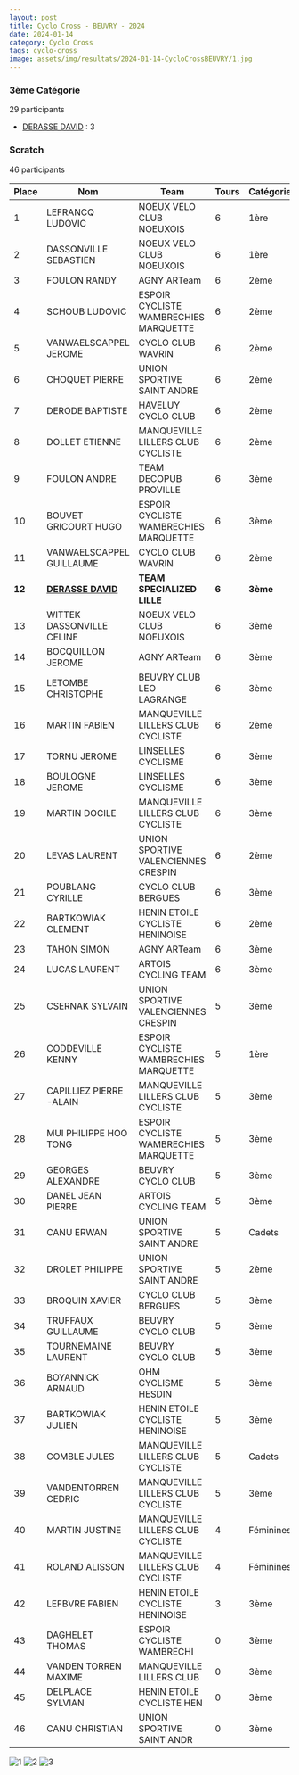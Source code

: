 ```yaml
---
layout: post
title: Cyclo Cross - BEUVRY - 2024
date: 2024-01-14
category: Cyclo Cross
tags: cyclo-cross
image: assets/img/resultats/2024-01-14-CycloCrossBEUVRY/1.jpg
---
```


### 3ème Catégorie
29 participants
- [DERASSE DAVID](https://teamspecializedlille.github.io/coureurs/derassedavid) : 3

### Scratch
46 participants

| Place | Nom | Team | Tours | Catégorie | Temps |
|---|---|---|---|---|---|
| 1 | LEFRANCQ LUDOVIC | NOEUX VELO CLUB NOEUXOIS | 6 | 1ère | 0:56:29 | 
| 2 | DASSONVILLE SEBASTIEN | NOEUX VELO CLUB NOEUXOIS | 6 | 1ère | 0:59:3 | 
| 3 | FOULON RANDY | AGNY ARTeam | 6 | 2ème | 1:1:11 | 
| 4 | SCHOUB LUDOVIC | ESPOIR CYCLISTE WAMBRECHIES MARQUETTE | 6 | 2ème | 1:1:12 | 
| 5 | VANWAELSCAPPEL JEROME | CYCLO CLUB WAVRIN | 6 | 2ème | 1:2:58 | 
| 6 | CHOQUET PIERRE | UNION SPORTIVE SAINT ANDRE | 6 | 2ème | 1:3:1 | 
| 7 | DERODE BAPTISTE | HAVELUY CYCLO CLUB | 6 | 2ème | 1:3:1 | 
| 8 | DOLLET ETIENNE | MANQUEVILLE LILLERS CLUB CYCLISTE | 6 | 2ème | 1:3:41 | 
| 9 | FOULON ANDRE | TEAM DECOPUB PROVILLE | 6 | 3ème | 1:3:53 | 
| 10 | BOUVET GRICOURT HUGO | ESPOIR CYCLISTE WAMBRECHIES MARQUETTE | 6 | 3ème | 1:4:47 | 
| 11 | VANWAELSCAPPEL GUILLAUME | CYCLO CLUB WAVRIN | 6 | 2ème | 1:5:12 | 
| **12** | **[DERASSE DAVID](https://teamspecializedlille.github.io/coureurs/derassedavid)** | **TEAM SPECIALIZED LILLE** | **6** | **3ème** | **1:5:21** | 
| 13 | WITTEK DASSONVILLE CELINE | NOEUX VELO CLUB NOEUXOIS | 6 | 3ème | 1:5:21 | 
| 14 | BOCQUILLON JEROME | AGNY ARTeam | 6 | 3ème | 1:5:28 | 
| 15 | LETOMBE CHRISTOPHE | BEUVRY CLUB LEO LAGRANGE | 6 | 3ème | 1:6:11 | 
| 16 | MARTIN FABIEN | MANQUEVILLE LILLERS CLUB CYCLISTE | 6 | 2ème | 1:6:37 | 
| 17 | TORNU JEROME | LINSELLES CYCLISME | 6 | 3ème | 1:6:37 | 
| 18 | BOULOGNE JEROME | LINSELLES CYCLISME | 6 | 3ème | 1:7:23 | 
| 19 | MARTIN DOCILE | MANQUEVILLE LILLERS CLUB CYCLISTE | 6 | 3ème | 1:7:23 | 
| 20 | LEVAS LAURENT | UNION SPORTIVE VALENCIENNES CRESPIN | 6 | 2ème | 1:7:49 | 
| 21 | POUBLANG CYRILLE | CYCLO CLUB BERGUES | 6 | 3ème | 1:7:49 | 
| 22 | BARTKOWIAK CLEMENT | HENIN ETOILE CYCLISTE HENINOISE | 6 | 2ème | 1:9:1 | 
| 23 | TAHON SIMON | AGNY ARTeam | 6 | 3ème | 1:9:22 | 
| 24 | LUCAS LAURENT | ARTOIS CYCLING TEAM | 6 | 3ème | 1:10:35 | 
| 25 | CSERNAK SYLVAIN | UNION SPORTIVE VALENCIENNES CRESPIN | 5 | 3ème | 0:57:2 | 
| 26 | CODDEVILLE KENNY | ESPOIR CYCLISTE WAMBRECHIES MARQUETTE | 5 | 1ère | 0:57:26 | 
| 27 | CAPILLIEZ PIERRE -ALAIN | MANQUEVILLE LILLERS CLUB CYCLISTE | 5 | 3ème | 0:58:25 | 
| 28 | MUI PHILIPPE HOO TONG | ESPOIR CYCLISTE WAMBRECHIES MARQUETTE | 5 | 3ème | 0:58:25 | 
| 29 | GEORGES ALEXANDRE | BEUVRY CYCLO CLUB | 5 | 3ème | 0:59:30 | 
| 30 | DANEL JEAN PIERRE | ARTOIS CYCLING TEAM | 5 | 3ème | 1:1:17 | 
| 31 | CANU ERWAN | UNION SPORTIVE SAINT ANDRE | 5 | Cadets | 1:1:31 | 
| 32 | DROLET PHILIPPE | UNION SPORTIVE SAINT ANDRE | 5 | 2ème | 1:1:35 | 
| 33 | BROQUIN XAVIER | CYCLO CLUB BERGUES | 5 | 3ème | 1:1:35 | 
| 34 | TRUFFAUX GUILLAUME | BEUVRY CYCLO CLUB | 5 | 3ème | 1:3:4 | 
| 35 | TOURNEMAINE LAURENT | BEUVRY CYCLO CLUB | 5 | 3ème | 1:3:5 | 
| 36 | BOYANNICK ARNAUD | OHM CYCLISME HESDIN | 5 | 3ème | 1:3:14 | 
| 37 | BARTKOWIAK JULIEN | HENIN ETOILE CYCLISTE HENINOISE | 5 | 3ème | 1:4:41 | 
| 38 | COMBLE JULES | MANQUEVILLE LILLERS CLUB CYCLISTE | 5 | Cadets | 1:10:53 | 
| 39 | VANDENTORREN CEDRIC | MANQUEVILLE LILLERS CLUB CYCLISTE | 5 | 3ème | 1:11:56 | 
| 40 | MARTIN JUSTINE | MANQUEVILLE LILLERS CLUB CYCLISTE | 4 | Féminines | 0:48:5 | 
| 41 | ROLAND ALISSON | MANQUEVILLE LILLERS CLUB CYCLISTE | 4 | Féminines | 0:56:4 | 
| 42 | LEFBVRE FABIEN | HENIN ETOILE CYCLISTE HENINOISE | 3 | 3ème | 0:57:27 | 
| 43 | DAGHELET THOMAS | ESPOIR CYCLISTE WAMBRECHI | 0 | 3ème | 0:38:53 | 
| 44 | VANDEN TORREN MAXIME | MANQUEVILLE LILLERS CLUB | 0 | 3ème | 0:38:53 | 
| 45 | DELPLACE SYLVIAN | HENIN ETOILE CYCLISTE HEN | 0 | 3ème | 0:38:53 | 
| 46 | CANU CHRISTIAN | UNION SPORTIVE SAINT ANDR | 0 | 3ème | 0:38:53 | 

![1](http://teamspecializedlille.github.io/assets/img/resultats/2024-01-14-CycloCrossBEUVRY/1.jpg)
![2](http://teamspecializedlille.github.io/assets/img/resultats/2024-01-14-CycloCrossBEUVRY/2.jpg)
![3](http://teamspecializedlille.github.io/assets/img/resultats/2024-01-14-CycloCrossBEUVRY/3.jpg)